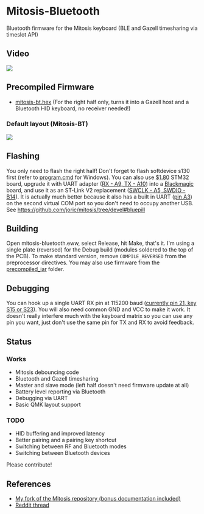 # Mitosis-Bluetooth

Bluetooth firmware for the Mitosis keyboard (BLE and Gazell timesharing via timeslot API)

## Video

[![](http://img.youtube.com/vi/Qv22OyWb81g/0.jpg)](https://youtu.be/Qv22OyWb81g)

## Precompiled Firmware

* [mitosis-bt.hex](https://raw.githubusercontent.com/joric/mitosis/devel/precompiled_iar/mitosis-bt.hex) (For the right half only, turns it into a Gazell host and a Bluetooth HID keyboard, no receiver needed!)

### Default layout (Mitosis-BT)

[![](https://kle-render.herokuapp.com/api/3f5dd1c848bb9a7a723161ad5e0c8e39?4)](http://www.keyboard-layout-editor.com/#/gists/3f5dd1c848bb9a7a723161ad5e0c8e39)

## Flashing

You only need to flash the right half!
Don't forget to flash softdevice s130 first (refer to [program.cmd](program.cmd) for Windows).
You can also use [$1.80](https://www.aliexpress.com/item//32583160323.html) STM32 board,
upgrade it with UART adapter ([RX - A9, TX - A10](https://i.imgur.com/sLyYM27.jpg))
into a [Blackmagic](https://gojimmypi.blogspot.com/2017/07/BluePill-STM32F103-to-BlackMagic-Probe.html) board,
and use it as an ST-Link V2 replacement ([SWCLK - A5, SWDIO - B14](https://i.imgur.com/Ikt8yZz.jpg)).
It is actually much better because it also has a built in UART ([pin A3](https://i.imgur.com/6jPsgzv.jpg))
on the second virtual COM port so you don't need to occupy another USB.
See https://github.com/joric/mitosis/tree/devel#bluepill

## Building

Open mitosis-bluetooth.eww, select Release, hit Make, that's it.
I'm using a single plate (reversed) for the Debug build (modules soldered to the top of the PCB).
To make standard version, remove `COMPILE_REVERSED` from the preprocessor directives.
You may also use firmware from the [precompiled_iar](../precompiled_iar) folder.

## Debugging

You can hook up a single UART RX pin at 115200 baud ([currently pin 21, key S15 or S23](https://i.imgur.com/apx8W8W.png)).
You will also need common GND and VCC to make it work. It doesn't really interfere much with the keyboard matrix so you can use any pin you want,
just don't use the same pin for TX and RX to avoid feedback.

## Status

### Works

* Mitosis debouncing code
* Bluetooth and Gazell timesharing
* Master and slave mode (left half doesn't need firmware update at all)
* Battery level reporting via Bluetooth
* Debugging via UART
* Basic QMK layout support

### TODO

* HID buffering and improved latency
* Better pairing and a pairing key shortcut
* Switching between RF and Bluetooth modes
* Switching between Bluetooth devices

Please contribute!

## References

* [My fork of the Mitosis repository (bonus documentation included)](https://github.com/joric/mitosis/tree/devel)
* [Reddit thread](https://redd.it/91s4pu)


